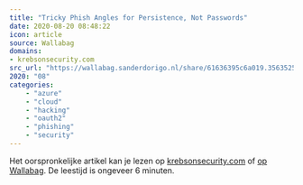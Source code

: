 ```yaml
---
title: "Tricky Phish Angles for Persistence, Not Passwords"
date: 2020-08-20 08:48:22
icon: article
source: Wallabag
domains:
- krebsonsecurity.com
src_url: "https://wallabag.sanderdorigo.nl/share/61636395c6a019.35635253"
2020: "08"
categories:
    - "azure"
    - "cloud"
    - "hacking"
    - "oauth2"
    - "phishing"
    - "security"
---
```

Het oorspronkelijke artikel kan je lezen op [krebsonsecurity.com](https://krebsonsecurity.com/2020/01/tricky-phish-angles-for-persistence-not-passwords/) of [op Wallabag](https://wallabag.sanderdorigo.nl/share/61636395c6a019.35635253). De leestijd is ongeveer 6 minuten.